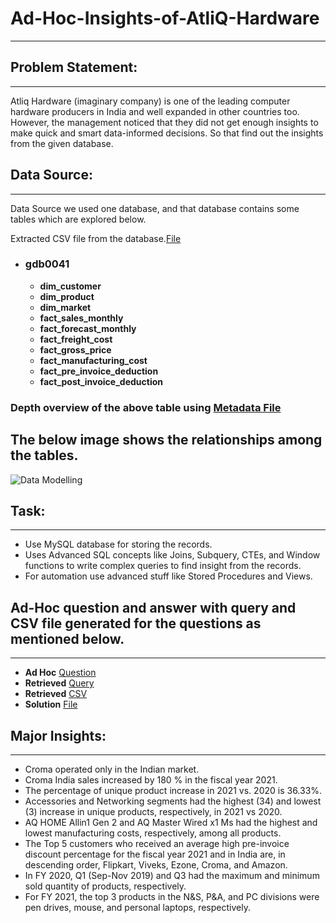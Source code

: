 # Ad-Hoc-Insights-of-AtliQ-Hardware
---

## Problem Statement:
---
Atliq Hardware (imaginary company) is one of the leading computer hardware producers in India and well expanded in other countries too. However, the management noticed that they did not get enough insights to make quick and smart data-informed decisions. So that find out the insights from the given database.

## Data Source:
---
Data Source
we used one database, and that database contains some tables which are explored below.

Extracted CSV file from the database.[File](https://github.com/arun10ak/Ad-Hoc-Insights-of-AtliQ-Hardware/tree/main/Dataset)
- ### gdb0041
  
    - **dim_customer** 
    - **dim_product** 
    - **dim_market** 
    - **fact_sales_monthly** 
    - **fact_forecast_monthly** 
    - **fact_freight_cost** 
    - **fact_gross_price** 
    - **fact_manufacturing_cost** 
    - **fact_pre_invoice_deduction** 
    - **fact_post_invoice_deduction**

### Depth overview of the above table using [Metadata File](https://github.com/arun10ak/Ad-Hoc-Insights-of-AtliQ-Hardware/blob/main/AtliQ%20Harwar%20-Metadata.txt)

## The below image shows the relationships among the tables.

![Data Modelling](https://github.com/arun10ak/Ad-Hoc-Insights-of-AtliQ-Hardware/assets/117892039/ed0d5224-a655-48cd-8af9-cf30ab870787)

## Task:
---
- Use MySQL database for storing the records.
- Uses Advanced SQL concepts like Joins, Subquery, CTEs, and Window functions to write complex queries to find insight from the records.
- For automation use advanced stuff like Stored Procedures and Views.

## Ad-Hoc question and answer with query and CSV file generated for the  questions as mentioned below.
---

- **Ad Hoc** [Question]()
- **Retrieved** [Query]()
- **Retrieved** [CSV](https://github.com/arun10ak/Ad-Hoc-Insights-of-AtliQ-Hardware-SQL-/tree/main/Retrieved%20CSV)
- **Solution** [File]()

## Major Insights: 
---
- Croma operated only in the Indian market.
- Croma India sales increased by 180 % in the fiscal year 2021.
- The percentage of unique product increase in 2021 vs. 2020 is 36.33%.
- Accessories and Networking segments had the highest (34) and lowest (3) increase in unique products, respectively, in 2021 vs 2020.
- AQ HOME Allin1 Gen 2 and AQ Master Wired x1 Ms had the highest and lowest manufacturing costs, respectively, among all products.
- The Top 5 customers who received an average high pre-invoice discount percentage for the fiscal year 2021 and in India are, in descending order, Flipkart, Viveks, Ezone, Croma, and Amazon.
- In FY 2020, Q1 (Sep-Nov 2019) and Q3 had the maximum and minimum sold quantity of products, respectively.
- For FY 2021, the top 3 products in the N&S, P&A, and PC divisions were pen drives, mouse, and personal laptops, respectively.



